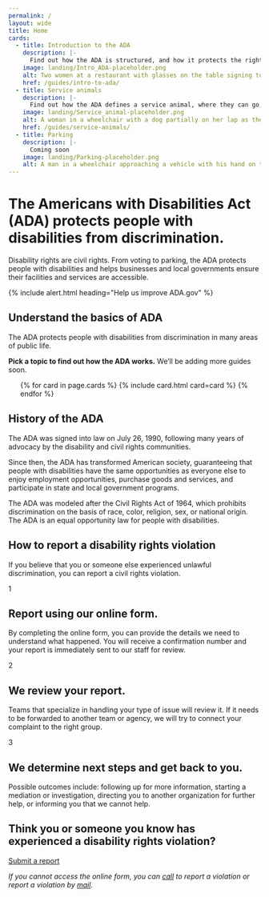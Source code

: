 ```yaml
---
permalink: /
layout: wide
title: Home
cards:
  - title: Introduction to the ADA
    description: |-
      Find out how the ADA is structured, and how it protects the rights of people with disabilities.
    image: landing/Intro_ADA-placeholder.png
    alt: Two women at a restaurant with glasses on the table signing to one another
    href: /guides/intro-to-ada/
  - title: Service animals
    description: |-
      Find out how the ADA defines a service animal, where they can go, and how they assist people with disabilities.
    image: landing/Service_animal-placeholder.png
    alt: A woman in a wheelchair with a dog partially on her lap as the dog holds a TV remote in its mouth
    href: /guides/service-animals/
  - title: Parking
    description: |-
      Coming soon
    image: landing/Parking-placeholder.png
    alt: A man in a wheelchair approaching a vehicle with his hand on the door handle
---
```


<div class="crt-landing--section crt-landing--hero crt-landing--pale" markdown="0">
  <div class="grid-container">
    <div class="grid-row grid-gap">
      <div class="tablet:grid-col-8">
        <h1>
          The Americans with Disabilities Act (ADA) protects people with
          disabilities from discrimination.
        </h1>
      </div>
      <div class="tablet:grid-col-6">
        <div class="crt-landing--separator"></div>
        <p class="crt-landing--largetext">
          Disability rights are civil rights. From voting to parking, the ADA
          protects people with disabilities and helps businesses and local
          governments ensure their facilities and services are accessible.
        </p>
      </div>
    </div>
  </div>
</div>

{% include alert.html heading="Help us improve ADA.gov" %}

<div class="crt-landing--section crt-landing--description crt-landing--lightblue" markdown="0">
  <div class="grid-container">
    <div class="grid-row grid-gap">
      <div class="tablet:grid-col-10">
        <h2 class="h1">
          Understand the basics of ADA
        </h2>
        <div class="crt-landing--separator"></div>
        <p class="crt-landing--description__rights">
          The ADA protects people with disabilities from discrimination in many areas of public life.
        </p>
      </div>
      <div class="tablet:grid-col-12">
        <div class="grid-row grid-gap">
          <p class="crt-landing--largetext">
            <strong>Pick a topic to find out how the ADA works.</strong> We’ll be adding more guides soon.
          </p>
          <ul class="usa-card-group">
            {% for card in page.cards %}
              {% include card.html card=card %}
            {% endfor %}
          </ul>
        </div>
      </div>
    </div>
  </div>
</div>

<div class="crt-landing--section crt-landing--description crt-landing--pale" markdown="0">
  <div class="grid-container">
    <div class="grid-row grid-gap">
      <div class="tablet:grid-col-10">
        <h2 id="about-the-division" class="h1">
          History of the ADA
        </h2>
        <div class="crt-landing--separator"></div>
        <p class="crt-landing--description__rights">
          The ADA was signed into law on July 26, 1990, following many years of advocacy by the disability and civil rights communities.
        </p>
        <p class="crt-landing--largetext">
         Since then, the ADA has transformed American society, guaranteeing that people with disabilities have the same opportunities as everyone else to enjoy employment opportunities, purchase goods and services, and participate in state and local government programs.
        </p>
        <p class="crt-landing--largetext">
          The ADA was modeled after the Civil Rights Act of 1964, which prohibits discrimination on the basis of race, color, religion, sex, or national origin. The ADA is an equal opportunity law for people with disabilities.
        </p>
      </div>
    </div>

  </div>
</div>

<div
  id="crt-landing--reporting"
  class="crt-landing--section crt-landing--how_to_report crt-landing--blue"
  markdown="0"
>
  <div class="grid-container">
    <div class="grid-row grid-gap">
      <div class="tablet:grid-col-12">
        <h2 class="h1 text__reverse" id="report-a-violation">
          How to report a disability rights violation
        </h2>
        <div class="crt-landing--separator_small"></div>
      </div>
      <div class="tablet:grid-col-9">
        <p class="crt-landing--largetext">
          If you believe that you or someone else experienced unlawful
          discrimination, you can report a civil rights violation.
        </p>
      </div>
      <div class="tablet:grid-col-12">
        <div class="grid-row grid-gap">
          <div class="tablet:grid-col-4 crt-landing--section__item">
            <div class="crt-landing--reporting_column">
              <div class="h4 crt-landing--icon_gold">1</div>
              <div>
                <h2 class="h3 text__reverse">
                  Report using our online form.
                </h2>
                <p class="margin-bottom-0">
                  By completing the online form, you can provide the details we
                  need to understand what happened. You will receive a
                  confirmation number and your report is immediately sent to our
                  staff for review.
                </p>
              </div>
            </div>
          </div>
          <div class="tablet:grid-col-4 crt-landing--section__item">
            <div class="crt-landing--reporting_column">
              <div class="h4 crt-landing--icon_gold">2</div>
              <div>
                <h2 class="h3 text__reverse">
                  We review your report.
                </h2>
                <p class="margin-bottom-0">
                  Teams that specialize in handling your type of issue will
                  review it. If it needs to be forwarded to another team or
                  agency, we will try to connect your complaint to the right
                  group.
                </p>
              </div>
            </div>
          </div>
          <div class="tablet:grid-col-4 crt-landing--section__item">
            <div class="crt-landing--reporting_column">
              <div class="h4 crt-landing--icon_gold">3</div>
              <div>
                <h2 class="h3 text__reverse">
                  We determine next steps and get back to you.
                </h2>
                <p class="margin-bottom-0">
                  Possible outcomes include: following up for more information,
                  starting a mediation or investigation, directing you to
                  another organization for further help, or informing you that
                  we cannot help.
                </p>
              </div>
            </div>
          </div>
        </div>
      </div>
    </div>
  </div>
</div>

<div class="crt-landing--lightblue" markdown="0">
  <div class="grid-container">
    <div class="crt-landing--arrow"></div>
  </div>
</div>
<div class="crt-landing--section crt-landing--submit crt-landing--lightblue" markdown="0">
  <div class="grid-container">
    <div class="grid-row grid-gap">
      <div class="tablet:grid-col-10">
        <h2 class="h2">
          Think you or someone you know has experienced a disability rights violation?
        </h2>
        <a class="usa-button usa-button--big crt-button--large" href="#"
          >Submit a report</a
        >
      </div>
    </div>
    <div class="grid-row grid-gap">
      <div class="tablet:grid-col-6">
        <p class="crt-landing--text">
          <em
            >If you cannot access the online form, you can
            <a href="#phone-footer">call</a> to report a violation or report a
            violation by <a href="#address-footer">mail</a>.</em
          >
        </p>
      </div>
    </div>
  </div>
</div>
